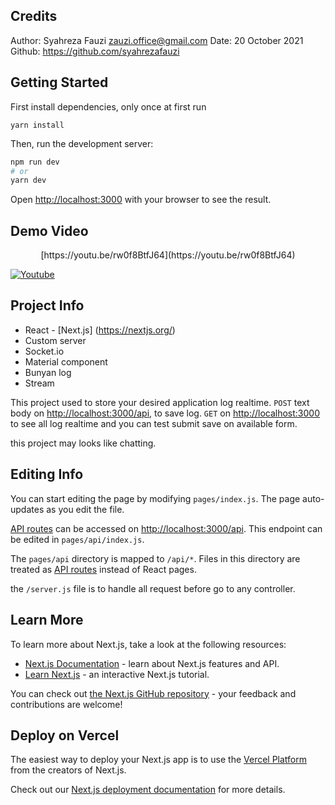 ## Credits
Author: Syahreza Fauzi <zauzi.office@gmail.com>
Date: 20 October 2021
Github: https://github.com/syahrezafauzi

## Getting Started

First install dependencies, only once at first run
```
yarn install
```

Then, run the development server:

```bash
npm run dev
# or
yarn dev
```



Open [http://localhost:3000](http://localhost:3000) with your browser to see the result.

## Demo Video 
<p align="center"> [https://youtu.be/rw0f8BtfJ64](https://youtu.be/rw0f8BtfJ64)<br /> </p>

[![Youtube](https://img.youtube.com/vi/rw0f8BtfJ64/0.jpg)](https://www.youtube.com/embed/rw0f8BtfJ64)


## Project Info
- React - [Next.js] (https://nextjs.org/)
- Custom server
- Socket.io
- Material component
- Bunyan log
- Stream

This project used to store your desired application log realtime.
`POST` text body on [http://localhost:3000/api](http://localhost:3000/api), to save log.
`GET` on [http://localhost:3000](http://localhost:3000) to see all log realtime and you can test submit save on available form.

this project may looks like chatting.

## Editing Info

You can start editing the page by modifying `pages/index.js`. The page auto-updates as you edit the file.

[API routes](https://nextjs.org/docs/api-routes/introduction) can be accessed on [http://localhost:3000/api](http://localhost:3000/api). This endpoint can be edited in `pages/api/index.js`.

The `pages/api` directory is mapped to `/api/*`. Files in this directory are treated as [API routes](https://nextjs.org/docs/api-routes/introduction) instead of React pages.

the `/server.js` file is to handle all request before go to any controller.

## Learn More

To learn more about Next.js, take a look at the following resources:

- [Next.js Documentation](https://nextjs.org/docs) - learn about Next.js features and API.
- [Learn Next.js](https://nextjs.org/learn) - an interactive Next.js tutorial.

You can check out [the Next.js GitHub repository](https://github.com/vercel/next.js/) - your feedback and contributions are welcome!

## Deploy on Vercel

The easiest way to deploy your Next.js app is to use the [Vercel Platform](https://vercel.com/new?utm_medium=default-template&filter=next.js&utm_source=create-next-app&utm_campaign=create-next-app-readme) from the creators of Next.js.

Check out our [Next.js deployment documentation](https://nextjs.org/docs/deployment) for more details.
